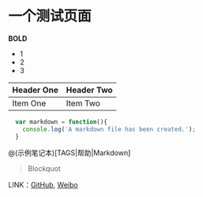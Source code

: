 # 一个测试页面

**BOLD**

- 1
- 2
- 3



| Header One     | Header Two     |
| :------------- | :------------- |
| Item One       | Item Two       |


```js
  var markdown = function(){
    console.log('A markdown file has been created.');
  }
```

@(示例笔记本)[TAGS|帮助|Markdown]

>Blockquot

LINK：[GitHub](https://github.com/MunGaaKei), [Weibo](http://weibo.com/1807771927/profile)
